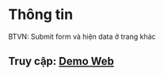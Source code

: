 # Thông tin



BTVN: Submit form và hiện data ở trang khác

## Truy cập: [Demo Web](https://quochung-cyou.github.io/WebDocument/Training/SubmitForm/)